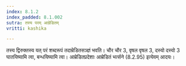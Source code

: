 ```yaml
---
index: 8.1.2
index_padded: 8.1.002
sutra: तस्य परम् आम्रेडितम्
vritti: kashika

---
```

तस्य द्विरुक्तस्य यत् परं शब्दरूपं तदाम्रेडितसञ्ज्ञं भवति। चौर चौर 3, वृषल वृषल 3, दस्यो दस्यो 3 घातयिष्यामि त्वा, बन्धयिष्यामि त्वा। आम्रेडितप्रदेशाः आम्रेडितं भर्त्सने (8.2.95) इत्येवम् आदयः।